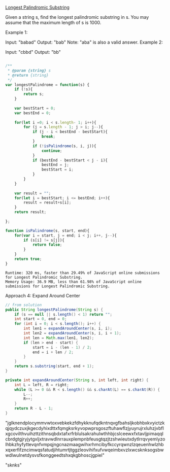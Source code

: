 [Longest Palindromic Substring](https://leetcode.com/problems/longest-palindromic-substring/)  

Given a string s, find the longest palindromic substring in s. You may assume that the maximum length of s is 1000.

Example 1:

Input: "babad"
Output: "bab"
Note: "aba" is also a valid answer.
Example 2:

Input: "cbbd"
Output: "bb"

```javascript

/**
 * @param {string} s
 * @return {string}
 */
var longestPalindrome = function(s) {
    if (!s){
        return s;
    }
    
    var bestStart = 0;
    var bestEnd = 0;
    
    for(let i =0; i < s.length- 1; i++){
        for (j = s.length - 1; j > i; j--){
            if (j - i < bestEnd - bestStart){
                break;
            }
            if (!isPalindrome(s, i, j)){
                continue;
            }
            if (bestEnd - bestStart < j - i){
                bestEnd = j;
                bestStart = i;
            }
        }
    }
    
    var result = "";
    for(let i = bestStart; i <= bestEnd; i++){
        result = result+s[i];
    }
    return result;
    
};

function isPalindrome(s, start, end){
    for(var i = start, j = end; i < j; i++, j--){
        if (s[i] != s[j]){
            return false;
        }
    }
    return true;
}
```

```
Runtime: 320 ms, faster than 29.49% of JavaScript online submissions for Longest Palindromic Substring.
Memory Usage: 36.9 MB, less than 61.98% of JavaScript online submissions for Longest Palindromic Substring.
```



Approach 4: Expand Around Center

```java
// from solution
public String longestPalindrome(String s) {
    if (s == null || s.length() < 1) return "";
    int start = 0, end = 0;
    for (int i = 0; i < s.length(); i++) {
        int len1 = expandAroundCenter(s, i, i);
        int len2 = expandAroundCenter(s, i, i + 1);
        int len = Math.max(len1, len2);
        if (len > end - start) {
            start = i - (len - 1) / 2;
            end = i + len / 2;
        }
    }
    return s.substring(start, end + 1);
}

private int expandAroundCenter(String s, int left, int right) {
    int L = left, R = right;
    while (L >= 0 && R < s.length() && s.charAt(L) == s.charAt(R)) {
        L--;
        R++;
    }
    return R - L - 1;
}
```


"jglknendplocymmvwtoxvebkekzfdhykknufqdkntnqvgfbahsljkobhbxkvyictzkqjqydczuxjkgecdyhixdttxfqmgksrkyvopwprsgoszftuhawflzjyuyrujrxluhzjvbflxgcovilthvuihzttzithnsqbdxtafxrfrblulsakrahulwthhbjcslceewxfxtavljpimaqqlcbrdgtgjryjytgxljxtravwdlnrrauxplempnbfeusgtqzjtzshwieutxdytlrrqvyemlyzolhbkzhyfyttevqnfvmpqjngcnazmaagwihxrhmcibyfkccyrqwnzlzqeuenhwlzhbxqxerfifzncimwqsfatudjihtumrtjtggzleovihifxufvwqeimbxvzlxwcsknksogsbwwdlwulnetdysvsfkonggeedtshxqkgbhoscjgpiel"

"sknks"